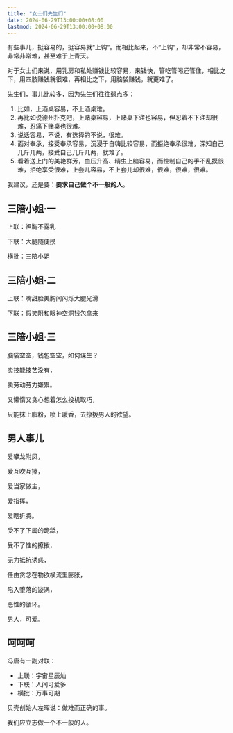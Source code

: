 ```yaml
---
title: "女士们先生们"
date: 2024-06-29T13:00:00+08:00
lastmod: 2024-06-29T13:00:00+08:00
---
```


有些事儿，挺容易的，挺容易就“上钩”。而相比起来，不“上钩”，却非常不容易，非常非常难，甚至难于上青天。

<!--more-->

对于女士们来说，用乳房和私处赚钱比较容易，来钱快，管吃管喝还管住，相比之下，用四肢赚钱就很难，再相比之下，用脑袋赚钱，就更难了。

先生们，事儿比较多，因为先生们往往弱点多：

1. 比如，上酒桌容易，不上酒桌难。
2. 再比如说德州扑克吧，上赌桌容易，上赌桌下注也容易，但忍着不下注却很难，忍痛下赌桌也很难。
3. 说话容易，不说，有选择的不说，很难。
4. 面对奉承，接受奉承容易，沉浸于自嗨比较容易，而拒绝奉承很难，深知自己几斤几两，接受自己几斤几两，就难了。
5. 看着送上门的美艳群芳，血压升高、精虫上脑容易，而控制自己的手不乱摸很难，拒绝享受很难，上套儿容易，不上套儿却很难，很难，很难，很难。

我建议，还是要：**要求自己做个不一般的人**。

## 三陪小姐·一

上联：袒胸不露乳

下联：大腿随便摸

横批：三陪小姐

## 三陪小姐·二

上联：嘴甜脸美胸间闪烁大腿光滑

下联：假笑附和眼神空洞钱包拿来

## 三陪小姐·三

脑袋空空，钱包空空，如何谋生？

卖技能技艺没有，

卖劳动劳力嫌累。

又懒惰又贪心想着怎么投机取巧，

只能抹上脂粉，喷上暖香，去撩拨男人的欲望。

## 男人事儿

爱攀龙附凤，

爱互吹互捧，

爱当家做主，

爱指挥，

爱瞎折腾。

受不了下属的跪舔，

受不了性的撩拨，

无力抵抗诱惑，

任由贪念在物欲横流里膨胀，

陷入堕落的漩涡，

恶性的循环。

男人，可爱。

## 呵呵呵 

冯唐有一副对联：

- 上联：宇宙星辰灿
- 下联：人间可爱多
- 横批：万事可期

贝壳创始人左晖说：做难而正确的事。

我们应立志做一个不一般的人。
